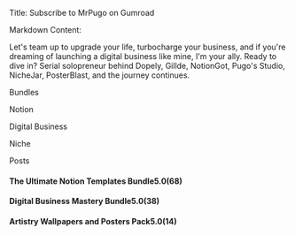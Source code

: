 Title: Subscribe to MrPugo on Gumroad

Markdown Content:

Let's team up to upgrade your life, turbocharge your business, and if you're dreaming of launching a digital business like mine, I'm your ally. Ready to dive in? Serial solopreneur behind Dopely, Gillde, NotionGot, Pugo's Studio, NicheJar, PosterBlast, and the journey continues.

Bundles

Notion

Digital Business

Niche

Posts

#### The Ultimate Notion Templates Bundle​5.0(68)

#### Digital Business Mastery Bundle5.0(38)

#### Artistry Wallpapers and Posters Pack5.0(14)
